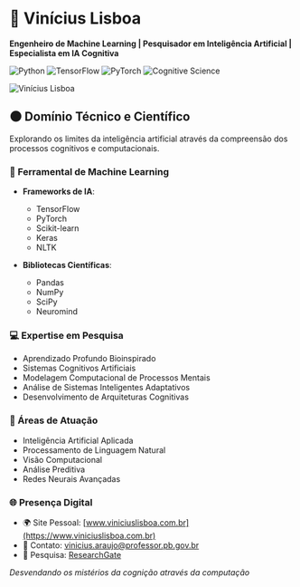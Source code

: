 # 🖤 Vinícius Lisboa 

**Engenheiro de Machine Learning | Pesquisador em Inteligência Artificial | Especialista em IA Cognitiva**

![Python](https://img.shields.io/badge/python-000000?style=for-the-badge&logo=python&logoColor=white)
![TensorFlow](https://img.shields.io/badge/TensorFlow-000000?style=for-the-badge&logo=tensorflow&logoColor=white)
![PyTorch](https://img.shields.io/badge/PyTorch-000000?style=for-the-badge&logo=pytorch&logoColor=white)
![Cognitive Science](https://img.shields.io/badge/Cognitive%20AI-000000?style=for-the-badge&logo=brain&logoColor=white)

![Vinícius Lisboa](https://avatars.githubusercontent.com/u/123456789?v=4)

## 🌑 Domínio Técnico e Científico

Explorando os limites da inteligência artificial através da compreensão dos processos cognitivos e computacionais.

### 🔬 Ferramental de Machine Learning

- **Frameworks de IA**: 
  - TensorFlow
  - PyTorch
  - Scikit-learn
  - Keras
  - NLTK

- **Bibliotecas Científicas**:
  - Pandas
  - NumPy
  - SciPy
  - Neuromind

### 💻 Expertise em Pesquisa

- Aprendizado Profundo Bioinspirado
- Sistemas Cognitivos Artificiais
- Modelagem Computacional de Processos Mentais
- Análise de Sistemas Inteligentes Adaptativos
- Desenvolvimento de Arquiteturas Cognitivas

### 🧠 Áreas de Atuação

- Inteligência Artificial Aplicada
- Processamento de Linguagem Natural
- Visão Computacional
- Análise Preditiva
- Redes Neurais Avançadas

### 🌐 Presença Digital

- 🌍 Site Pessoal: [www.viniciuslisboa.com.br](https://www.viniciuslisboa.com.br)
- 📧 Contato: vinicius.araujo@professor.pb.gov.br
- 🔬 Pesquisa: [ResearchGate](https://ayo.so/iamxeoth)

*Desvendando os mistérios da cognição através da computação*
